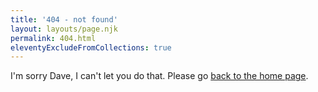 ```yaml
---
title: '404 - not found'
layout: layouts/page.njk
permalink: 404.html
eleventyExcludeFromCollections: true
---
```


I'm sorry Dave, I can't let you do that. Please go [back to the home page](/).